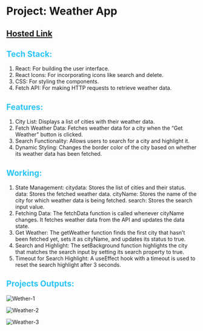 # Project: Weather App

## <span style="color:#29c4f6"> [Hosted Link](https://exquisite-truffle-9bf44c.netlify.app/)

## <span style="color:#29c4f6"> Tech Stack:
 1. React: For building the user interface.
 2. React Icons: For incorporating icons like search and delete.
 3. CSS: For styling the components.
 4. Fetch API: For making HTTP requests to retrieve weather data.

 
## <span style="color:#29c4f6"> Features:
1. City List: Displays a list of cities with their weather data.
2. Fetch Weather Data: Fetches weather data for a city when the “Get Weather” button is clicked.
3. Search Functionality: Allows users to search for a city and highlight it.
4. Dynamic Styling: Changes the border color of the city based on whether its weather data has been fetched.

## <span style="color:#29c4f6"> Working:

1. State Management:
citydata: Stores the list of cities and their status.
data: Stores the fetched weather data.
cityName: Stores the name of the city for which weather data is being fetched.
search: Stores the search input value.
2. Fetching Data:
The fetchData function is called whenever cityName changes. It fetches weather data from the API and updates the data state.
3. Get Weather:
The getWeather function finds the first city that hasn’t been fetched yet, sets it as cityName, and updates its status to true.
4. Search and Highlight:
The setBackground function highlights the city that matches the search input by setting its search property to true.
5. Timeout for Search Highlight:
A useEffect hook with a timeout is used to reset the search highlight after 3 seconds.


## <span style="color:#29c4f6"> Projects Outputs:

![Wether-1](https://github.com/user-attachments/assets/c3e8b001-c58e-4280-b8bd-e86262175dd0)

![Weather-2](https://github.com/user-attachments/assets/66cc2f18-4328-4f37-98cc-318fb7574606)

![Weather-3](https://github.com/user-attachments/assets/e06d3839-083b-49ee-9f26-0194fc449f2c)

